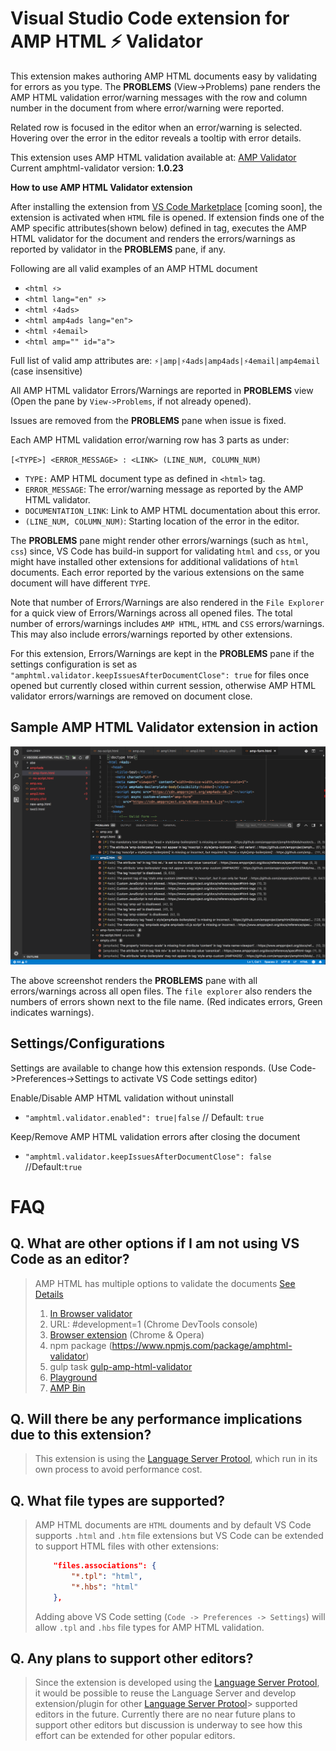 # Visual Studio Code extension for AMP HTML ⚡ Validator

This extension makes authoring AMP HTML documents easy by validating for
errors as you type. The **PROBLEMS** (View->Problems) pane renders the
AMP HTML validation error/warning messages with the row and column number in
the document from where error/warning were reported.

Related row is focused in the editor when an error/warning is selected.
Hovering over the error in the editor reveals a tooltip with error details.

This extension uses AMP HTML validation available at:
[AMP Validator](https://www.npmjs.com/package/amphtml-validator)
Current amphtml-validator version: **1.0.23**

**How to use AMP HTML Validator extension**

After installing the extension from
[VS Code Marketplace](https://marketplace.visualstudio.com/VSCode) [coming soon], the
extension is activated when `HTML` file is opened. If extension finds one of
the AMP specific attributes(shown below) defined in <html> tag, executes the
AMP HTML validator for the document and renders the errors/warnings as
reported by validator in the **PROBLEMS** pane, if any.

Following are all valid examples of an AMP HTML document
 - `<html ⚡>`
 - `<html lang="en" ⚡>`
 - `<html ⚡4ads>`
 - `<html amp4ads lang="en">`
 - `<html ⚡4email>`
 - `<html amp="" id="a">`

Full list of valid amp attributes are:
`⚡|amp|⚡4ads|amp4ads|⚡4email|amp4email` (case insensitive)

All AMP HTML validator Errors/Warnings are reported in **PROBLEMS** view
(Open the pane by `View->Problems`, if not already opened).

Issues are removed from the **PROBLEMS** pane when issue is fixed.

Each AMP HTML validation error/warning row has 3 parts as under:

`[<TYPE>] <ERROR_MESSAGE> : <LINK> (LINE_NUM, COLUMN_NUM)`

- `TYPE:` AMP HTML document type as defined in `<html>` tag.
- `ERROR_MESSAGE`: The error/warning message as reported by the AMP HTML validator.
- `DOCUMENTATION_LINK`: Link to AMP HTML documentation about this error.
- `(LINE_NUM, COLUMN_NUM)`: Starting location of the error in the editor.

The **PROBLEMS** pane might render other errors/warnings
(such as `html`, `css`) since, VS Code has build-in support for validating
`html` and `css`, or you might have installed other extensions for
additional validations of `html` documents. Each error reported by the
various extensions on the same document will have different `TYPE`.

Note that number of Errors/Warnings are also rendered in the `File Explorer`
for a quick view of Errors/Warnings across all opened files. The total
number of errors/warnings includes `AMP HTML`, `HTML` and `CSS`
errors/warnings. This may also include errors/warnings reported by other
extensions.

For this extension, Errors/Warnings are kept in the **PROBLEMS**  pane
if the settings configuration is set as
`"amphtml.validator.keepIssuesAfterDocumentClose": true` for files once
opened but currently closed within current session, otherwise AMP HTML
validator errors/warnings are removed on document close.

## Sample AMP HTML Validator extension in action

![Validator extension in action](./image/amp-intro.png)

The above screenshot renders the **PROBLEMS** pane with all errors/warnings
across all open files. The `file explorer` also renders the numbers of
errors shown next to the file name.
(Red indicates errors, Green indicates warnings).

## Settings/Configurations

Settings are available to change how this extension responds.
(Use Code->Preferences->Settings to activate VS Code settings editor)

Enable/Disable AMP HTML validation without uninstall
* `"amphtml.validator.enabled": true|false` // Default: `true`

Keep/Remove AMP HTML validation errors after closing the document
* `"amphtml.validator.keepIssuesAfterDocumentClose": false` //Default:`true`

# FAQ

## Q. What are other options if I am not using VS Code as an editor?
  > AMP HTML has multiple options to validate the documents
  > [See Details](https://www.ampproject.org/docs/fundamentals/validate)
  > 1. [In Browser validator](https://validator.ampproject.org/)
  > 2. URL: #development=1 (Chrome DevTools console)
  > 3. [Browser extension](https://chrome.google.com/webstore/detail/amp-validator/nmoffdblmcmgeicmolmhobpoocbbmknc?hl=en) (Chrome & Opera)
  > 4. npm package (https://www.npmjs.com/package/amphtml-validator)
  > 5. gulp task [gulp-amp-html-validator](https://www.npmjs.com/package/gulp-amphtml-validator)
  > 6. [Playground](https://ampbyexample.com/playground/)
  > 7. [AMP Bin](https://ampb.in/)

## Q. Will there be any performance implications due to this extension?
  > This extension is using the [Language Server Protool](https://microsoft.github.io/language-server-protocol/),
  > which run in its own process to avoid performance cost.

## Q. What file types are supported?

  > AMP HTML documents are `HTML` douments and by default VS Code supports
  > `.html` and `.htm` file extensions but VS Code can be extended to support
  > HTML files with other extensions:
  >
  > ```json
  >     "files.associations": {
  >         "*.tpl": "html",
  >         "*.hbs": "html"
  >     },
  > ```
  > Adding above VS Code setting (`Code -> Preferences -> Settings`)
  > will allow `.tpl` and `.hbs` file types for AMP HTML validation.
  >

## Q. Any plans to support other editors?
  > Since the extension is developed using the [Language Server Protool](https://microsoft.github.io/language-server-protocol/), it would be possible
  > to reuse the Language Server and develop extension/plugin for other
  > [Language Server Protool](https://microsoft.github.io/language-server-protocol/)>
  > supported editors in the future.
  > Currently there are no near future plans to support other editors but
  > discussion is underway to see how this effort can be extended for other
  > popular editors.
